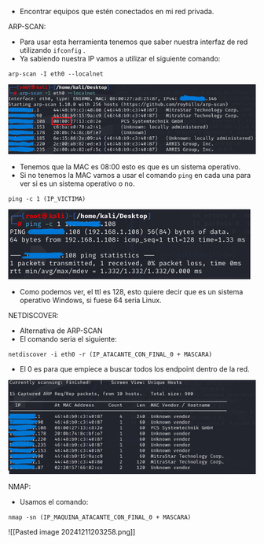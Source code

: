 - Encontrar equipos que estén conectados en mi red privada.


ARP-SCAN:
- Para usar esta herramienta tenemos que saber nuestra interfaz de red utilizando `ifconfig` .
- Ya sabiendo nuestra IP vamos a utilizar el siguiente comando:
```
arp-scan -I eth0 --localnet
```


![](../Imagenes/0800.png)
- Tenemos que la MAC es 08:00 esto es que es un sistema operativo.
- Si no tenemos la MAC vamos a usar el comando `ping` en cada una para ver si es un sistema operativo o no.
```
ping -c 1 (IP_VICTIMA)
```

![](../Imagenes/Pasted%20image%2020241211202408.png)
- Como podemos ver, el ttl es 128, esto quiere decir que es un sistema operativo Windows, si fuese 64 seria Linux.

NETDISCOVER:
- Alternativa de  ARP-SCAN
- El comando seria el siguiente:
```
netdiscover -i eth0 -r (IP_ATACANTE_CON_FINAL_0 + MASCARA)
```
- El 0 es para que empiece a buscar todos los endpoint dentro de la red.

![](../Imagenes/Pasted%20image%2020241211203042.png)

NMAP:
- Usamos el comando:
```
nmap -sn (IP_MAQUINA_ATACANTE_CON_FINAL_0 + MASCARA)
```
![[Pasted image 20241211203258.png]]
